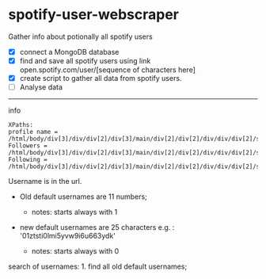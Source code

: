 # spotify-user-webscraper
Gather info about potionally all spotify users

- [x] connect a MongoDB database
- [x] find and save all spotify users using link open.spotify.com/user/[sequence of characters here]
- [x] create script to gather all data from spotify users.
- [ ] Analyse data

---

info
```
XPaths:
profile name = /html/body/div[3]/div/div[2]/div[3]/main/div[2]/div[2]/div/div/div[2]/section/div/div[1]/div[5]/span/h1
Followers = /html/body/div[3]/div/div[2]/div[3]/main/div[2]/div[2]/div/div/div[2]/section/div/div[1]/div[5]/div/span[1]/a
Following = /html/body/div[3]/div/div[2]/div[3]/main/div[2]/div[2]/div/div/div[2]/section/div/div[1]/div[5]/div/span[2]/a
````
Username is in the url.

- Old default usernames are 11 numbers;

   - notes: starts always with 1

- new default usernames are 25 characters e.g. : '01ztsti0lmi5yvw9i6u663ydk'
    - notes: starts always with 0

search of usernames:
    1. find all old default usernames;